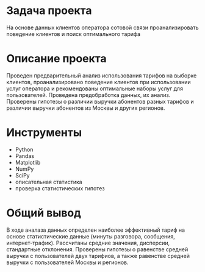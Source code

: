 # Задача проекта
На основе данных клиентов оператора сотовой связи проанализировать поведение клиентов и поиск оптимального тарифа


# Описание проекта
Проведен предварительный анализ использования тарифов на выборке клиентов,
проанализировано поведение клиентов при использовании услуг оператора и
рекомендованы оптимальные наборы услуг для пользователей. Проведена предобработка
данных, их анализ. Проверены гипотезы о различии выручки абонентов разных тарифов и
различии выручки абонентов из Москвы и других регионов.

# Инструменты
- Python
- Pandas
- Matplotlib
- NumPy
- SciPy
- описательная статистика
- проверка статистических гипотез

# Общий вывод
В ходе аналаза данных определен наиболее эффективный тариф на основе статистические данные (минуты разговора, сообщения, интернет-трафик). Рассчитаны средние значения, дисперсии, стандартные отклонения. 
Проверены гипотезы о равенстве средней выручки с пользователей двух тарифиов, а также равенстве средней выручки с пользователей Москвы и регионов.